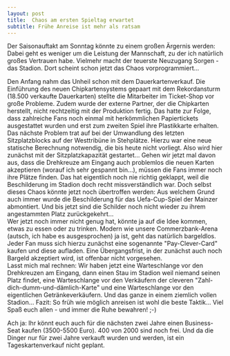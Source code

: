 ```yaml
---
layout: post
title:  Chaos am ersten Spieltag erwartet
subtitle: Frühe Anreise ist mehr als ratsam
---
```


Der Saisonauftakt am Sonntag könnte zu einem großen Ärgernis werden: Dabei geht es weniger um die Leistung der Mannschaft, zu der ich natürlich großes Vertrauen habe. Vielmehr macht der teuerste Neuzugang Sorgen - das Stadion. Dort scheint schon jetzt das Chaos vorprogrammiert... 

Den Anfang nahm das Unheil schon mit dem Dauerkartenverkauf. Die Einführung des neuen Chipkartensystems gepaart mit dem Rekordansturm (18.500 verkaufte Dauerkarten) stellte die Mitarbeiter im Ticket-Shop vor große Probleme. Zudem wurde der externe Partner, der die Chipkarten herstellt, nicht rechtzeitig mit der Produktion fertig. Das hatte zur Folge, dass zahlreiche Fans noch einmal mit herkömmlichen Papiertickets ausgestattet wurden und erst zum zweiten Spiel ihre Plastikkarte erhalten. Das nächste Problem trat auf bei der Umwandlung des letzten Sitzplatzblocks auf der Westtribüne in Stehplätze. Hierzu war eine neue statische Berechnung notwendig, die bis heute nicht vorliegt. Also wird hier zunächst mit der Sitzplatzkapazität gestartet... Gehen wir jetzt mal davon aus, dass die Drehkreuze am Eingang auch problemlos die neuen Karten akzeptieren (worauf ich sehr gespannt bin...), müssen die Fans immer noch ihre Plätze finden. Das hat eigentlich noch nie richtig geklappt, weil die Beschilderung im Stadion doch recht missverständlich war. Doch selbst dieses Chaos könnte jetzt noch übertroffen werden: Aus welchem Grund auch immer wurde die Beschilderung für das Uefa-Cup-Spiel der Mainzer abmontiert. Und bis jetzt sind die Schilder noch nicht wieder zu ihrem angestammten Platz zurückgekehrt...  
Wer jetzt noch immer nicht genug hat, könnte ja auf die Idee kommen, etwas zu essen oder zu trinken. Modern wie unsere Commerzbank-Arena (autsch, ich habe es ausgesprochen) ja ist, geht das natürlich bargeldlos. Jeder Fan muss sich hierzu zunächst eine sogenannte "Pay-Clever-Card" kaufen und diese aufladen. Eine Übergangsfrist, in der zunächst auch noch Bargeld akzeptiert wird, ist offenbar nicht vorgesehen.  
Lasst mich mal rechnen: Wir haben jetzt eine Warteschlange vor den Drehkreuzen am Eingang, dann einen Stau im Stadion weil niemand seinen Platz findet, eine Warteschlange vor den Verkäufern der cleveren "Zahl-dich-dumm-und-dämlich-Karte" und eine Warteschlange vor den eigentlichen Getränkeverkäufern. Und das ganze in einem ziemlich vollen Stadion... Fazit: So früh wie möglich anreisen ist wohl die beste Taktik... Viel Spaß euch allen - und immer die Ruhe bewahren! ;-)

Ach ja: Ihr könnt euch auch für die nächsten zwei Jahre einen Business-Seat kaufen (3500-5500 Euro). 400 von 2000 sind noch frei. Und da die Dinger nur für zwei Jahre verkauft wurden und werden, ist ein Tageskartenverkauf nicht geplant.
